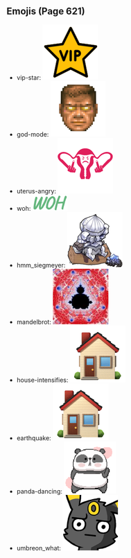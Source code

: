 
## Emojis (Page 621)

* vip-star: ![vip-star](output/vip-star.png)
* god-mode: ![god-mode](output/god-mode.png)
* uterus-angry: ![uterus-angry](output/uterus-angry.png)
* woh: ![woh](output/woh.png)
* hmm_siegmeyer: ![hmm_siegmeyer](output/hmm_siegmeyer.png)
* mandelbrot: ![mandelbrot](output/mandelbrot.jpg)
* house-intensifies: ![house-intensifies](output/house-intensifies.gif)
* earthquake: ![earthquake](output/earthquake.gif)
* panda-dancing: ![panda-dancing](output/panda-dancing.gif)
* umbreon_what: ![umbreon_what](output/umbreon_what.png)
